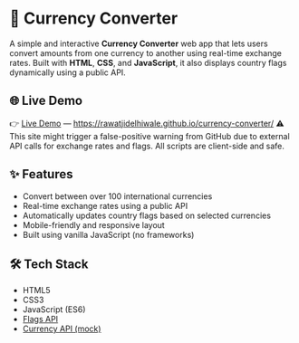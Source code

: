 # 💱 Currency Converter

A simple and interactive **Currency Converter** web app that lets users convert amounts from one currency to another using real-time exchange rates. Built with **HTML**, **CSS**, and **JavaScript**, it also displays country flags dynamically using a public API.

## 🌐 Live Demo

👉 [Live Demo](#) —  https://rawatjidelhiwale.github.io/currency-converter/
⚠️ This site might trigger a false-positive warning from GitHub due to external API calls for exchange rates and flags. All scripts are client-side and safe.

## ✨ Features

- Convert between over 100 international currencies
- Real-time exchange rates using a public API
- Automatically updates country flags based on selected currencies
- Mobile-friendly and responsive layout
- Built using vanilla JavaScript (no frameworks)

## 🛠 Tech Stack

- HTML5
- CSS3
- JavaScript (ES6)
- [Flags API](https://flagsapi.com)
- [Currency API (mock)](https://2024-03-06.currency-api.pages.dev)


